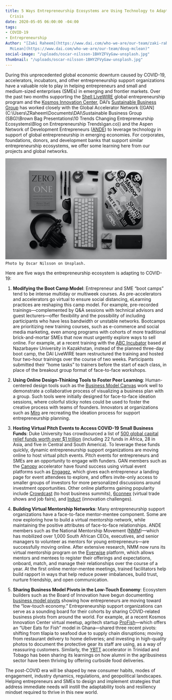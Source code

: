 ```yaml
---
title: 5 Ways Entrepreneurship Ecosystems are Using Technology to Adapt to the COVID-19
  Crisis
date: 2020-05-05 06:00:00 -04:00
tags:
- COVID-19
- Entrepreneurship
Author: "[Zaki Raheem](https://www.dai.com/who-we-are/our-team/zaki-raheem) and [Doug
  McLean](https://www.dai.com/who-we-are/our-team/doug-mclean)"
social-image: "/uploads/oscar-nilsson-1BHYZFVyGaw-unsplash.jpg"
thumbnail: "/uploads/oscar-nilsson-1BHYZFVyGaw-unsplash.jpg"
---
```


During this unprecedented global economic downturn caused by COVID-19, accelerators, incubators, and other entrepreneurship support organizations have a valuable role to play in helping entrepreneurs and small and medium-sized enterprises (SMEs) in emerging and frontier markets. Over the past two months supporting the [Shell LiveWIRE](https://www.dai.com/our-work/projects/worldwide-shell-livewire-global-consultancy) global entrepreneurship program and the [Kosmos Innovation Center](https://www.dai.com/our-work/projects/ghana-kosmos-innovation-center-kic), DAI’s [Sustainable Business Group](https://www.dai.com/our-work/solutions/sustainable-business) has worked closely with the Global Accelerator Network ([GAN](C:\\Users\\ZRaheem\\Documents\\DAI\\Sustainable Business Group (SBG)\\Brown Bag Presentations\\10 Trends Changing Entrepreneurship Ecosystems\\Blog on Entrepreneurship Trends\\gan.co)) and the Aspen Network of Development Entrepreneurs ([ANDE](http://andeglobal.org/)) to leverage technology in support of global entrepreneurship in emerging economies. For corporates, foundations, donors, and development banks that support similar entrepreneurship ecosystems, we offer some learning here from our projects and global networks.

![oscar-nilsson-1BHYZFVyGaw-unsplash.jpg](/uploads/oscar-nilsson-1BHYZFVyGaw-unsplash.jpg)`Photo by Oscar Nilsson on Unsplash.`

<!--more-->

Here are five ways the entrepreneurship ecosystem is adapting to COVID-19:

1. **Modifying the Boot Camp Model**: Entrepreneur and SME “boot camps” tend to be intense multiday or multiweek courses. As pre-accelerators and accelerators go virtual to ensure social distancing, eLearning practices are reshaping this camp model. For example, pre-recorded trainings—complemented by Q&A sessions with technical advisors and guest lecturers—offer flexibility and the possibility of including participants who have less bandwidth or unstable networks. Bootcamps are prioritizing new training courses, such as e-commerce and social media marketing, even among programs with cohorts of more traditional brick-and-mortar SMEs that now must urgently explore ways to sell online. For example, at a recent training with the [ABC Incubator](http://en.nuris.nu.edu.kz/incubation) based at Nazarbayev University in Kazakhstan, instead of the planned three-day boot camp, the DAI LiveWIRE team restructured the training and hosted four two-hour trainings over the course of two weeks. Participants submitted their “home tasks” to trainers before the start of each class, in place of the breakout group format of face-to-face workshops.

2. **Using Online Design-Thinking Tools to Foster Peer Learning**: Human-centered design tools such as the [Business Model Canvas](https://www.strategyzer.com/) work well to demonstrate a collaborative process of visualizing a business plan with a group. Such tools were initially designed for face-to-face ideation sessions, where colorful sticky notes could be used to foster the creative process with teams of founders. Innovators at organizations such as [Miro](https://miro.com/templates/business-model-canvas/) are recreating the ideation process for support entrepreneurship planning.

3. **Hosting Virtual Pitch Events to Access COVID-19 Small Business Funds**: Duke University has crowdsourced a list of [500 global capital relief funds worth over $1 trillion](http://covidcap.com/) (including 22 funds in Africa, 28 in Asia, and five in Central and South America). To leverage these funds quickly, dynamic entrepreneurship support organizations are moving online to host virtual pitch events. Pitch events for entrepreneurs and SMEs are an opportunity to engage with funders. GAN members such as the [Canopy](https://www.canopyboulder.com/) accelerator have found success using virtual event platforms such as [Engagez](https://engagez.com/), which gives each entrepreneur a landing page for event attendees to explore, and offers invite-only access to smaller groups of investors for more personalized discussions around investment opportunities. Other online platforms gaining popularity include [Crowdcast](https://www.crowdcast.io/) (to host business summits), [6connex](https://www.6connex.com/) (virtual trade shows and job fairs), and [Induct](http://www.inductsoftware.com/) (innovation challenges).

4. **Building Virtual Mentorship Networks**: Many entrepreneurship support organizations have a face-to-face mentor-mentee component. Some are now exploring how to build a virtual mentorship network, while maintaining the positive attributes of face-to-face relationships. ANDE members such as the National Mentorship Movement ([NMM](http://mentorshipmovement.co.za/))—which has mobilized over 1,000 South African CEOs, executives, and senior managers to volunteer as mentors for young entrepreneurs—are successfully moving online. After extensive research, NMM now runs its virtual mentorship program on the [Everwise](https://www.geteverwise.com/everwise-mentoring/) platform, which allows mentors and mentees to register their offerings and expectations, onboard, match, and manage their relationships over the course of a year. At the first online mentor-mentee meetings, trained facilitators help build rapport in ways that help reduce power imbalances, build trust, nurture friendship, and open communication.

5. **Sharing Business Model Pivots in the Low-Touch Economy**: Ecosystem builders such as the Board of Innovation have begun documenting [business model pivots](https://www.boardofinnovation.com/blog/business-model-pivots-in-the-low-touch-economy/) showing how entrepreneurs are moving toward the “low-touch economy.” Entrepreneurship support organizations can serve as a sounding board for their cohorts by sharing COVID-related business pivots from around the world. For example, at a recent Kosmos Innovation Center virtual meetup, agritech startup [ProFish](https://profishgh.com/)—which offers an “Uber Eats for Fish” model in Ghana—shared three recent pivots: shifting from tilapia to seafood due to supply chain disruptions; moving from restaurant delivery to home deliveries; and investing in high-quality photos to document the protective gear its staff are using, as a way of reassuring customers. Similarly, the [YBTT](http://ybtt.org/) accelerator in Trinidad and Tobago has been sharing its learnings on how alumni in the agribusiness sector have been thriving by offering curbside food deliveries.

The post-COVID era will be shaped by new consumer habits, modes of engagement, industry dynamics, regulations, and geopolitical landscapes. Helping entrepreneurs and SMEs to design and implement strategies that address immediate needs will instill the adaptability tools and resiliency mindset required to thrive in this new world.